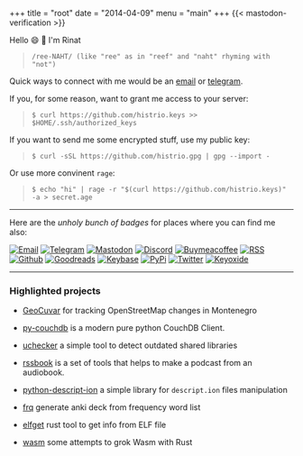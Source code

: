 +++
title = "root"
date = "2014-04-09"
menu = "main"
+++
{{< mastodon-verification \>}}


Hello :smile: :wave: I'm Rinat 

> `/ree-NAHT/ (like "ree" as in "reef" and "naht" rhyming with "not")`

Quick ways to connect with me would be an [email](mailto:me+website@false.org.ru) or [telegram](https://t.me/histrio).

If you, for some reason, want to grant me access to your server:

> `$ curl https://github.com/histrio.keys >> $HOME/.ssh/authorized_keys`

If you want to send me some encrypted stuff, use my public key:

> `$ curl -sSL https://github.com/histrio.gpg | gpg --import -`

Or use more convinent `rage`:

> `$ echo "hi" | rage -r "$(curl https://github.com/histrio.keys)" -a > secret.age`

---

Here are the *unholy bunch of badges* for places where you can find me also:

[![Email](https://badgen.net/badge/icon/email?icon=terminal&label)](mailto:me+website@false.org.ru)
[![Telegram](https://badgen.net/badge/icon/telegram?icon=telegram&label)](https://t.me/histrio)
[![Mastodon](https://badgen.net/badge/icon/mastodon?icon=mastodon&label)](https://fosstodon.org/@histrio)
[![Discord](https://badgen.net/badge/icon/discord?icon=discord&label)](https://discordapp.com/users/334224768645595137)
[![Buymeacoffee](https://badgen.net/badge/icon/buymeacoffee?icon=buymeacoffee&label)](https://www.buymeacoffee.com/histrio)
[![RSS](https://badgen.net/badge/icon/rss?icon=rss&label)](https://false.org.ru/blog/index.xml)
[![Github](https://badgen.net/badge/icon/github?icon=github&label)](https://github.com/histrio/)
[![Goodreads](https://badgen.net/badge/icon/goodreads?icon=goodreads&label)](https://www.goodreads.com/histrio)
[![Keybase](https://badgen.net/badge/icon/keybase?icon=keybase&label)](https://keybase.io/histrio)
[![PyPi](https://badgen.net/badge/icon/pypi?icon=pypi&label)](https://keybase.io/histrio)
[![Twitter](https://badgen.net/badge/icon/twitter?icon=twitter&label)](https://twitter.com/histrio/)
[![Keyoxide](https://badgen.net/keybase/pgp/lukechilds)](https://keyoxide.org/8A9893D4B64B480E471DBE5718839067D122293D)

---


### **Highlighted projects**

- [GeoCuvar](https://geocuvar.pages.dev/) for tracking OpenStreetMap changes in Montenegro

- [py-couchdb](https://github.com/histrio/py-couchdb) is a modern pure python CouchDB Client.

- [uchecker](https://github.com/cloudlinux/kcare-uchecker/) a simple tool to detect outdated shared libraries 

- [rssbook](https://github.com/histrio/rssbook) is a set of tools that helps to make a podcast from an audiobook.

- [python-descript-ion](https://github.com/histrio/python-descript-ion) a simple library for `descript.ion` files manipulation

- [frq](https://github.com/histrio/frq) generate anki deck from frequency word list

- [elfget](https://github.com/histrio/elfget/) rust tool to get info from ELF file

- [wasm](/wasm) some attempts to grok Wasm with Rust

